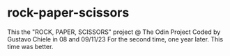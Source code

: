 # rock-paper-scissors
This the "ROCK, PAPER, SCISSORS" project @ The Odin Project
Coded by Gustavo Chiele in 08 and 09/11/23
For the second time, one year later.
This time was better.
